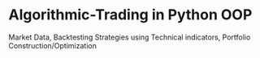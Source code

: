 # Algorithmic-Trading in Python OOP
Market Data, Backtesting Strategies using Technical indicators, Portfolio Construction/Optimization
